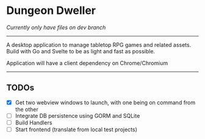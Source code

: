 # Dungeon Dweller

_Currently only have files on dev branch_

---

A desktop application to manage tabletop RPG games and related assets. Build with Go and Svelte to be as light and fast as possible.

Application will have a client dependency on Chrome/Chromium

---

## TODOs

- [x] Get two webview windows to launch, with one being on command from the other
- [ ] Integrate DB persistence using GORM and SQLite
- [ ] Build Handlers
- [ ] Start frontend (translate from local test projects)

